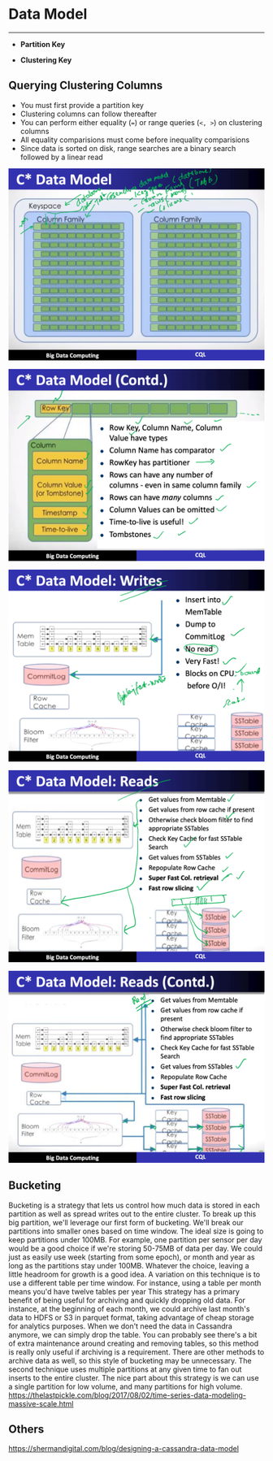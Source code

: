 # Data Model

---

- **Partition Key**

- **Clustering Key**

## Querying Clustering Columns

- You must first provide a partition key
- Clustering columns can follow thereafter
- You can perform either equality (`=`) or range queries (`<, >`) on clustering columns
- All equality comparisions must come before inequality comparisions
- Since data is sorted on disk, range searches are a binary search followed by a linear read

![image](media/Cassandra_Data-Model-image1.png)

![image](media/Cassandra_Data-Model-image2.png)

![image](media/Cassandra_Data-Model-image3.png)

![image](media/Cassandra_Data-Model-image4.png)

![image](media/Cassandra_Data-Model-image5.png)

## Bucketing

Bucketing is a strategy that lets us control how much data is stored in each partition as well as spread writes out to the entire cluster.
To break up this big partition, we'll leverage our first form of bucketing. We'll break our partitions into smaller ones based on time window. The ideal size is going to keep partitions under 100MB. For example, one partition per sensor per day would be a good choice if we're storing 50-75MB of data per day. We could just as easily use week (starting from some epoch), or month and year as long as the partitions stay under 100MB. Whatever the choice, leaving a little headroom for growth is a good idea.
A variation on this technique is to use a different table per time window. For instance, using a table per month means you'd have twelve tables per year
This strategy has a primary benefit of being useful for archiving and quickly dropping old data. For instance, at the beginning of each month, we could archive last month's data to HDFS or S3 in parquet format, taking advantage of cheap storage for analytics purposes. When we don't need the data in Cassandra anymore, we can simply drop the table. You can probably see there's a bit of extra maintenance around creating and removing tables, so this method is really only useful if archiving is a requirement. There are other methods to archive data as well, so this style of bucketing may be unnecessary.
The second technique uses multiple partitions at any given time to fan out inserts to the entire cluster. The nice part about this strategy is we can use a single partition for low volume, and many partitions for high volume.
<https://thelastpickle.com/blog/2017/08/02/time-series-data-modeling-massive-scale.html>

## Others

<https://shermandigital.com/blog/designing-a-cassandra-data-model>
